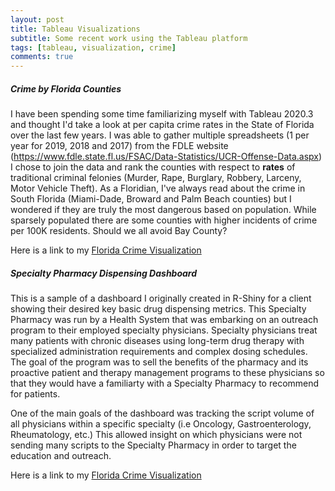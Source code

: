 ```yaml
---
layout: post
title: Tableau Visualizations
subtitle: Some recent work using the Tableau platform
tags: [tableau, visualization, crime]
comments: true
---
```


##### Crime by Florida Counties
I have been spending some time familiarizing myself with Tableau 2020.3 and thought I'd take a look at per capita crime rates in the State of Florida over the last few years.  I was able to gather multiple spreadsheets (1 per year for 2019, 2018 and 2017) from the FDLE website (https://www.fdle.state.fl.us/FSAC/Data-Statistics/UCR-Offense-Data.aspx) I chose to join the data and rank the counties with respect to **rates** of traditional criminal felonies (Murder, Rape, Burglary, Robbery, Larceny, Motor Vehicle Theft). As a Floridian, I've always read about the crime in South Florida (Miami-Dade, Broward and Palm Beach counties) but I wondered if they are truly the most dangerous based on population. While sparsely populated there are some counties with higher incidents of crime per 100K residents. Should we all avoid Bay County? 

Here is a link to my [Florida Crime Visualization](http://CuriosityData.com/CrimeMap.html)

##### Specialty Pharmacy Dispensing Dashboard
This is a sample of a dashboard I originally created in R-Shiny for a client showing their desired key basic drug dispensing metrics. This Specialty Pharmacy was run by a Health System that was embarking on an outreach program to their employed specialty physicians. Specialty physicians treat many patients with chronic diseases using long-term drug therapy with specialized administration requirements and complex dosing schedules. The goal of the program was to sell the benefits of the pharmacy and its proactive patient and therapy management programs to these physicians so that they would have a familiarty with a Specialty Pharmacy to recommend for patients. 

One of the main goals of the dashboard was tracking the script volume of all physicians within a specific specialty (i.e Oncology, Gastroenterology, Rheumatology, etc.) This allowed insight on which physicians were not sending many scripts to the Specialty Pharmacy in order to target the education and outreach.

Here is a link to my [Florida Crime Visualization](http://CuriosityData.com/CrimeMap.html)

